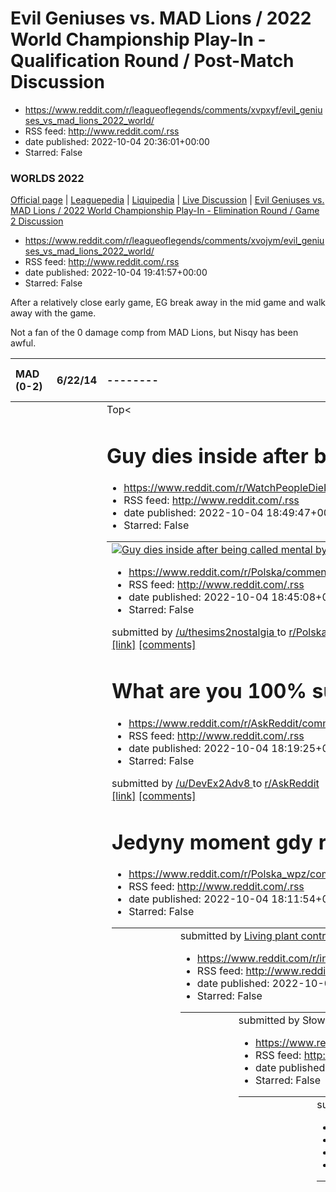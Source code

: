 # Evil Geniuses vs. MAD Lions / 2022 World Championship Play-In - Qualification Round / Post-Match Discussion
 - https://www.reddit.com/r/leagueoflegends/comments/xvpxyf/evil_geniuses_vs_mad_lions_2022_world/
 - RSS feed: http://www.reddit.com/.rss
 - date published: 2022-10-04 20:36:01+00:00
 - Starred: False

<!-- SC_OFF --><div class="md"><h3>WORLDS 2022</h3> <p><a href="https://watch.lolesports.com/">Official page</a> | <a href="https://lol.fandom.com/wiki/2021_Season_World_Championship/Main_Event">Leaguepedia</a> | <a href="https://liquipedia.net/leagueoflegends/World_Championship/2022">Liquipedia</a> | <a href="https://www.reddit.com/r/leagueoflegends/comments/xvkasd/2022_world_championship_playin_knockout_stage_day/">Live Discussion</a> | <a href="https://eventvods.com/featured/lol?utm_source=re

# Evil Geniuses vs. MAD Lions / 2022 World Championship Play-In - Elimination Round / Game 2 Discussion
 - https://www.reddit.com/r/leagueoflegends/comments/xvojym/evil_geniuses_vs_mad_lions_2022_world/
 - RSS feed: http://www.reddit.com/.rss
 - date published: 2022-10-04 19:41:57+00:00
 - Starred: False

<!-- SC_OFF --><div class="md"><p>After a relatively close early game, EG break away in the mid game and walk away with the game.</p> <p>Not a fan of the 0 damage comp from MAD Lions, but Nisqy has been awful.</p> <table><thead> <tr> <th align="left">MAD (0-2)</th> <th align="left">6/22/14</th> <th align="left">--------</th> <th align="left">22/6/60</th> <th align="left">⁠EG (2-0)</th> </tr> </thead><tbody> <tr> <td align="left">Armut (Ornn)</td> <td align="left">1/4/3</td> <td align="left">Top<

# Guy dies inside after being called mental by the hosts for explaining his views.
 - https://www.reddit.com/r/WatchPeopleDieInside/comments/xvn8c9/guy_dies_inside_after_being_called_mental_by_the/
 - RSS feed: http://www.reddit.com/.rss
 - date published: 2022-10-04 18:49:47+00:00
 - Starred: False

<table> <tr><td> <a href="https://www.reddit.com/r/WatchPeopleDieInside/comments/xvn8c9/guy_dies_inside_after_being_called_mental_by_the/"> <img alt="Guy dies inside after being called mental by the hosts for explaining his views." src="https://external-preview.redd.it/bzX5i7lqCYq9m57eKxLHYQPHP_3iLIEKmN-AM_gN3GY.png?width=640&amp;crop=smart&amp;auto=webp&amp;s=8add11b6087715e37d8370566296fe0922081a12" title="Guy dies inside after being called mental by the hosts for explaining his views." /> </a

# Brzydzę się dotykać surowego mięsa podczas przyrządzania obiadu, czy macie na to jakieś sposoby?
 - https://www.reddit.com/r/Polska/comments/xvn41h/brzydzę_się_dotykać_surowego_mięsa_podczas/
 - RSS feed: http://www.reddit.com/.rss
 - date published: 2022-10-04 18:45:08+00:00
 - Starred: False

&#32; submitted by &#32; <a href="https://www.reddit.com/user/thesims2nostalgia"> /u/thesims2nostalgia </a> &#32; to &#32; <a href="https://www.reddit.com/r/Polska/"> r/Polska </a> <br /> <span><a href="https://www.reddit.com/r/Polska/comments/xvn41h/brzydzę_się_dotykać_surowego_mięsa_podczas/">[link]</a></span> &#32; <span><a href="https://www.reddit.com/r/Polska/comments/xvn41h/brzydzę_się_dotykać_surowego_mięsa_podczas/">[comments]</a></span>

# What are you 100% sure of, but can’t prove?
 - https://www.reddit.com/r/AskReddit/comments/xvmgb1/what_are_you_100_sure_of_but_cant_prove/
 - RSS feed: http://www.reddit.com/.rss
 - date published: 2022-10-04 18:19:25+00:00
 - Starred: False

&#32; submitted by &#32; <a href="https://www.reddit.com/user/DevEx2Adv8"> /u/DevEx2Adv8 </a> &#32; to &#32; <a href="https://www.reddit.com/r/AskReddit/"> r/AskReddit </a> <br /> <span><a href="https://www.reddit.com/r/AskReddit/comments/xvmgb1/what_are_you_100_sure_of_but_cant_prove/">[link]</a></span> &#32; <span><a href="https://www.reddit.com/r/AskReddit/comments/xvmgb1/what_are_you_100_sure_of_but_cant_prove/">[comments]</a></span>

# Jedyny moment gdy r/Polska i r/Poland postanowili coś zrobić razem
 - https://www.reddit.com/r/Polska_wpz/comments/xvm9io/jedyny_moment_gdy_rpolska_i_rpoland_postanowili/
 - RSS feed: http://www.reddit.com/.rss
 - date published: 2022-10-04 18:11:54+00:00
 - Starred: False

<table> <tr><td> <a href="https://www.reddit.com/r/Polska_wpz/comments/xvm9io/jedyny_moment_gdy_rpolska_i_rpoland_postanowili/"> <img alt="Jedyny moment gdy r/Polska i r/Poland postanowili coś zrobić razem" src="https://preview.redd.it/2qtp4vmzxtr91.png?width=640&amp;crop=smart&amp;auto=webp&amp;s=b244561ea5028b720ebc25ee20a4c21f82d11f59" title="Jedyny moment gdy r/Polska i r/Poland postanowili coś zrobić razem" /> </a> </td><td> &#32; submitted by &#32; <a href="https://www.reddit.com/user/Yo_M

# Living plant controls a machete through an industrial robot arm
 - https://www.reddit.com/r/interestingasfuck/comments/xvm8i0/living_plant_controls_a_machete_through_an/
 - RSS feed: http://www.reddit.com/.rss
 - date published: 2022-10-04 18:10:49+00:00
 - Starred: False

<table> <tr><td> <a href="https://www.reddit.com/r/interestingasfuck/comments/xvm8i0/living_plant_controls_a_machete_through_an/"> <img alt="Living plant controls a machete through an industrial robot arm" src="https://external-preview.redd.it/xJms0WH44xwul9NyVBUSUUwo1F4kV3-F6cVKq41XoLs.png?width=640&amp;crop=smart&amp;auto=webp&amp;s=3db79048a18c1e54b7a0596453dc92a685a365c5" title="Living plant controls a machete through an industrial robot arm" /> </a> </td><td> &#32; submitted by &#32; <a hre

# Słoweński parlament zalegalizował małżeństwa i adopcję dzieci przez pary tej samej płci.
 - https://www.reddit.com/r/Polska/comments/xvl9zf/słoweński_parlament_zalegalizował_małżeństwa_i/
 - RSS feed: http://www.reddit.com/.rss
 - date published: 2022-10-04 17:33:29+00:00
 - Starred: False

<table> <tr><td> <a href="https://www.reddit.com/r/Polska/comments/xvl9zf/słoweński_parlament_zalegalizował_małżeństwa_i/"> <img alt="Słoweński parlament zalegalizował małżeństwa i adopcję dzieci przez pary tej samej płci." src="https://preview.redd.it/e0arxvl2rtr91.png?width=320&amp;crop=smart&amp;auto=webp&amp;s=59543d7493b7b7a2ccf323dd26b8314ef051fc19" title="Słoweński parlament zalegalizował małżeństwa i adopcję dzieci przez pary tej samej płci." /> </a> </td><td> &#32; submitted by &#32; <a

# Didn’t know you could destroy someone with a bot command
 - https://www.reddit.com/r/rareinsults/comments/xvl1od/didnt_know_you_could_destroy_someone_with_a_bot/
 - RSS feed: http://www.reddit.com/.rss
 - date published: 2022-10-04 17:24:39+00:00
 - Starred: False

<table> <tr><td> <a href="https://www.reddit.com/r/rareinsults/comments/xvl1od/didnt_know_you_could_destroy_someone_with_a_bot/"> <img alt="Didn’t know you could destroy someone with a bot command" src="https://preview.redd.it/8e7nudroptr91.jpg?width=640&amp;crop=smart&amp;auto=webp&amp;s=f49a60a35acb37542b9fc3b13f3444d1402c191b" title="Didn’t know you could destroy someone with a bot command" /> </a> </td><td> &#32; submitted by &#32; <a href="https://www.reddit.com/user/Nearby-Simple-7594"> /u

# Is this a fine picture for tinder? Or am I attention seeking a tad too much?
 - https://www.reddit.com/r/Tinder/comments/xvkb4c/is_this_a_fine_picture_for_tinder_or_am_i/
 - RSS feed: http://www.reddit.com/.rss
 - date published: 2022-10-04 16:56:27+00:00
 - Starred: False

<table> <tr><td> <a href="https://www.reddit.com/r/Tinder/comments/xvkb4c/is_this_a_fine_picture_for_tinder_or_am_i/"> <img alt="Is this a fine picture for tinder? Or am I attention seeking a tad too much?" src="https://preview.redd.it/1ihtuhonktr91.jpg?width=640&amp;crop=smart&amp;auto=webp&amp;s=cc13e9903732874dc5db0a0a0af25e2755b43bbc" title="Is this a fine picture for tinder? Or am I attention seeking a tad too much?" /> </a> </td><td> &#32; submitted by &#32; <a href="https://www.reddit.com

# Grzybobranie
 - https://www.reddit.com/r/Polska/comments/xvk14n/grzybobranie/
 - RSS feed: http://www.reddit.com/.rss
 - date published: 2022-10-04 16:45:39+00:00
 - Starred: False

<!-- SC_OFF --><div class="md"><p>Całe to grzybobranie to jest dla jakichś psycholi. </p> <p>Rośnie to w lesie przy samej ziemi, lisy na to szczają — i nie tylko lisy, i nie tylko szczają. </p> <p>Jagód z lasu pod żadnym pozorem nie jedz bez dokładnego umycia, bo lis obsra i bąblowica murowana, ale borowika to pod żadnym pozorem nie myj, bo smak wypłuczesz, tylko pędzelkiem omieć i możesz omnomnować na surowo. </p> <p>Widziałeś kiedyś dwa nagie ślimaki kopulujące na jagodzie? No raczej nie, bo s

# Massive ring fitting of a public proposal
 - https://www.reddit.com/r/Unexpected/comments/xvjpr0/massive_ring_fitting_of_a_public_proposal/
 - RSS feed: http://www.reddit.com/.rss
 - date published: 2022-10-04 16:33:34+00:00
 - Starred: False

<table> <tr><td> <a href="https://www.reddit.com/r/Unexpected/comments/xvjpr0/massive_ring_fitting_of_a_public_proposal/"> <img alt="Massive ring fitting of a public proposal" src="https://external-preview.redd.it/OxSMqwOlc167v92xJU-syc0C6Fgdklxqp4tM26TMUaM.png?width=640&amp;crop=smart&amp;auto=webp&amp;s=d23c5703d7901d8e35fe8b726b05f49169ba95ab" title="Massive ring fitting of a public proposal" /> </a> </td><td> &#32; submitted by &#32; <a href="https://www.reddit.com/user/gellybelli"> /u/gelly

# Thoughts on CDPR making a new Cyberpunk game?
 - https://www.reddit.com/r/gaming/comments/xvjg6w/thoughts_on_cdpr_making_a_new_cyberpunk_game/
 - RSS feed: http://www.reddit.com/.rss
 - date published: 2022-10-04 16:23:12+00:00
 - Starred: False

<table> <tr><td> <a href="https://www.reddit.com/r/gaming/comments/xvjg6w/thoughts_on_cdpr_making_a_new_cyberpunk_game/"> <img alt="Thoughts on CDPR making a new Cyberpunk game?" src="https://preview.redd.it/007g818qetr91.jpg?width=640&amp;crop=smart&amp;auto=webp&amp;s=13c3f2d8e7e6660319eb5fa6af3294b2652435eb" title="Thoughts on CDPR making a new Cyberpunk game?" /> </a> </td><td> &#32; submitted by &#32; <a href="https://www.reddit.com/user/ImAlwaysTrash"> /u/ImAlwaysTrash </a> &#32; to &#32; 

# What is a 10/10 game in your opinion?
 - https://www.reddit.com/r/AskReddit/comments/xvj0kz/what_is_a_1010_game_in_your_opinion/
 - RSS feed: http://www.reddit.com/.rss
 - date published: 2022-10-04 16:06:39+00:00
 - Starred: False

&#32; submitted by &#32; <a href="https://www.reddit.com/user/Asking_questions9"> /u/Asking_questions9 </a> &#32; to &#32; <a href="https://www.reddit.com/r/AskReddit/"> r/AskReddit </a> <br /> <span><a href="https://www.reddit.com/r/AskReddit/comments/xvj0kz/what_is_a_1010_game_in_your_opinion/">[link]</a></span> &#32; <span><a href="https://www.reddit.com/r/AskReddit/comments/xvj0kz/what_is_a_1010_game_in_your_opinion/">[comments]</a></span>

# Don't forget, Chooms
 - https://www.reddit.com/r/gaming/comments/xviq7x/dont_forget_chooms/
 - RSS feed: http://www.reddit.com/.rss
 - date published: 2022-10-04 15:55:32+00:00
 - Starred: False

<table> <tr><td> <a href="https://www.reddit.com/r/gaming/comments/xviq7x/dont_forget_chooms/"> <img alt="Don't forget, Chooms" src="https://preview.redd.it/9khgjvzp9tr91.png?width=320&amp;crop=smart&amp;auto=webp&amp;s=d408e50cc817841d2a0df2d1c3231cf9e5e6c89f" title="Don't forget, Chooms" /> </a> </td><td> &#32; submitted by &#32; <a href="https://www.reddit.com/user/IsNotPolitburo"> /u/IsNotPolitburo </a> &#32; to &#32; <a href="https://www.reddit.com/r/gaming/"> r/gaming </a> <br /> <span><a 

# I Built the Entire Universe in Minecraft! ✨
 - https://www.reddit.com/r/Minecraft/comments/xvial7/i_built_the_entire_universe_in_minecraft/
 - RSS feed: http://www.reddit.com/.rss
 - date published: 2022-10-04 15:37:55+00:00
 - Starred: False

<table> <tr><td> <a href="https://www.reddit.com/r/Minecraft/comments/xvial7/i_built_the_entire_universe_in_minecraft/"> <img alt="I Built the Entire Universe in Minecraft! ✨" src="https://external-preview.redd.it/u4QsBKSV05NiYtevs7IZMz3mnAeCY_mkDrFpnIfzA4Y.png?width=640&amp;crop=smart&amp;auto=webp&amp;s=247b57b6fea730878b170dbb707591dcc0d359d2" title="I Built the Entire Universe in Minecraft! ✨" /> </a> </td><td> &#32; submitted by &#32; <a href="https://www.reddit.com/user/ChrisDaCow"> /u/Chr

# Mniej chętnych na mieszkania. Ogromny spadek zainteresowania kredytami
 - https://www.reddit.com/r/Polska/comments/xviahs/mniej_chętnych_na_mieszkania_ogromny_spadek/
 - RSS feed: http://www.reddit.com/.rss
 - date published: 2022-10-04 15:37:48+00:00
 - Starred: False

<table> <tr><td> <a href="https://www.reddit.com/r/Polska/comments/xviahs/mniej_chętnych_na_mieszkania_ogromny_spadek/"> <img alt="Mniej chętnych na mieszkania. Ogromny spadek zainteresowania kredytami" src="https://external-preview.redd.it/RmGNdXjs0AqTEQSlpbymStL8GDkfIgx_Bmnf1tD-dz4.jpg?width=640&amp;crop=smart&amp;auto=webp&amp;s=37957b722bddf68118fd6501a9320e619e54d374" title="Mniej chętnych na mieszkania. Ogromny spadek zainteresowania kredytami" /> </a> </td><td> &#32; submitted by &#32; <a

# Putin's mobilization backfires as 370,000 flee Russia in two weeks
 - https://www.reddit.com/r/worldnews/comments/xvi41k/putins_mobilization_backfires_as_370000_flee/
 - RSS feed: http://www.reddit.com/.rss
 - date published: 2022-10-04 15:30:30+00:00
 - Starred: False

&#32; submitted by &#32; <a href="https://www.reddit.com/user/ExactlySorta"> /u/ExactlySorta </a> &#32; to &#32; <a href="https://www.reddit.com/r/worldnews/"> r/worldnews </a> <br /> <span><a href="https://www.newsweek.com/putin-mobilization-backfires-russians-flee-kazakhstan-georgia-eu-1748771">[link]</a></span> &#32; <span><a href="https://www.reddit.com/r/worldnews/comments/xvi41k/putins_mobilization_backfires_as_370000_flee/">[comments]</a></span>

# Proszę powiedzcie mi że to się dzieje naprawdę.
 - https://www.reddit.com/r/Polska/comments/xvhvu3/proszę_powiedzcie_mi_że_to_się_dzieje_naprawdę/
 - RSS feed: http://www.reddit.com/.rss
 - date published: 2022-10-04 15:21:30+00:00
 - Starred: False

<!-- SC_OFF --><div class="md"><p>Powiedzcie mi, Erpolacy, czy na serio Czesi zaanektowali Obwód kaliningradzki? Czy to tylko mem?</p> </div><!-- SC_ON --> &#32; submitted by &#32; <a href="https://www.reddit.com/user/YesItsmePhillip"> /u/YesItsmePhillip </a> &#32; to &#32; <a href="https://www.reddit.com/r/Polska/"> r/Polska </a> <br /> <span><a href="https://www.reddit.com/r/Polska/comments/xvhvu3/proszę_powiedzcie_mi_że_to_się_dzieje_naprawdę/">[link]</a></span> &#32; <span><a href="https://w

# CDPR has confirmed Three Witcher games are in production at their financial calls ( Project Polaris, Sirius and Majoris)
 - https://www.reddit.com/r/witcher/comments/xvhvcg/cdpr_has_confirmed_three_witcher_games_are_in/
 - RSS feed: http://www.reddit.com/.rss
 - date published: 2022-10-04 15:20:59+00:00
 - Starred: False

<table> <tr><td> <a href="https://www.reddit.com/r/witcher/comments/xvhvcg/cdpr_has_confirmed_three_witcher_games_are_in/"> <img alt="CDPR has confirmed Three Witcher games are in production at their financial calls ( Project Polaris, Sirius and Majoris)" src="https://b.thumbs.redditmedia.com/bFZQbI53SZnlfF9z-T0XwE6NM2w2sbApehHl0CKUdeY.jpg" title="CDPR has confirmed Three Witcher games are in production at their financial calls ( Project Polaris, Sirius and Majoris)" /> </a> </td><td> &#32; subm

# meirl
 - https://www.reddit.com/r/meirl/comments/xvhoyb/meirl/
 - RSS feed: http://www.reddit.com/.rss
 - date published: 2022-10-04 15:13:48+00:00
 - Starred: False

<table> <tr><td> <a href="https://www.reddit.com/r/meirl/comments/xvhoyb/meirl/"> <img alt="meirl" src="https://preview.redd.it/zs6fuiec2tr91.jpg?width=640&amp;crop=smart&amp;auto=webp&amp;s=f2667464d687cae2fd34a329d6cb391a52a35819" title="meirl" /> </a> </td><td> &#32; submitted by &#32; <a href="https://www.reddit.com/user/SushiRebirth"> /u/SushiRebirth </a> &#32; to &#32; <a href="https://www.reddit.com/r/meirl/"> r/meirl </a> <br /> <span><a href="https://i.redd.it/zs6fuiec2tr91.jpg">[link]<

# Řřř
 - https://www.reddit.com/r/2visegrad4you/comments/xvher6/řřř/
 - RSS feed: http://www.reddit.com/.rss
 - date published: 2022-10-04 15:02:28+00:00
 - Starred: False

<table> <tr><td> <a href="https://www.reddit.com/r/2visegrad4you/comments/xvher6/řřř/"> <img alt="Řřř" src="https://external-preview.redd.it/CbG8x5faum7UvAw_XOqGddgdXPBwkpRQBCvaK7_NExg.jpg?width=640&amp;crop=smart&amp;auto=webp&amp;s=e12b651fb47f1b15d4179d09bc86a6e66a2a7e9e" title="Řřř" /> </a> </td><td> &#32; submitted by &#32; <a href="https://www.reddit.com/user/xeroxcz"> /u/xeroxcz </a> &#32; to &#32; <a href="https://www.reddit.com/r/2visegrad4you/"> r/2visegrad4you </a> <br /> <span><a hre

# Mam mailowe wezwanie prosto od komendanta głównego Policji, a wy co dzisiaj osiągnęliście?
 - https://www.reddit.com/r/Polska/comments/xvgoy0/mam_mailowe_wezwanie_prosto_od_komendanta/
 - RSS feed: http://www.reddit.com/.rss
 - date published: 2022-10-04 14:33:25+00:00
 - Starred: False

<table> <tr><td> <a href="https://www.reddit.com/r/Polska/comments/xvgoy0/mam_mailowe_wezwanie_prosto_od_komendanta/"> <img alt="Mam mailowe wezwanie prosto od komendanta głównego Policji, a wy co dzisiaj osiągnęliście?" src="https://preview.redd.it/0at8a4npusr91.png?width=640&amp;crop=smart&amp;auto=webp&amp;s=f4e00aaa35e38b8f2a6d2103c2b9269770491d97" title="Mam mailowe wezwanie prosto od komendanta głównego Policji, a wy co dzisiaj osiągnęliście?" /> </a> </td><td> &#32; submitted by &#32; <a 

# TIFU by going to a supermarket chain and admitting I shoplifted for ~2years
 - https://www.reddit.com/r/tifu/comments/xvgc5v/tifu_by_going_to_a_supermarket_chain_and/
 - RSS feed: http://www.reddit.com/.rss
 - date published: 2022-10-04 14:19:01+00:00
 - Starred: False

<!-- SC_OFF --><div class="md"><p>For my last 4semesters of uni i was shoplifting at a supermarket chain here in germany. I felt bad for doing so, thats why i always wrote up what i stole in my google keep app. last sunday i spent the whole day putting it all together in a huge excel file and thought to myself that, now that i have a good paying job (since august) - i can pay it back! i even stayed at the little apartment im in so i can put the money aside faster than if i had moved. so today i 

# Oskar Potocki here, formal apology! Please read the comments before downvoting.
 - https://www.reddit.com/r/RimWorld/comments/xvg5cw/oskar_potocki_here_formal_apology_please_read_the/
 - RSS feed: http://www.reddit.com/.rss
 - date published: 2022-10-04 14:11:31+00:00
 - Starred: False

&#32; submitted by &#32; <a href="https://www.reddit.com/user/Oskar_Potocki"> /u/Oskar_Potocki </a> &#32; to &#32; <a href="https://www.reddit.com/r/RimWorld/"> r/RimWorld </a> <br /> <span><a href="https://i.redd.it/23fqeri3rsr91.png">[link]</a></span> &#32; <span><a href="https://www.reddit.com/r/RimWorld/comments/xvg5cw/oskar_potocki_here_formal_apology_please_read_the/">[comments]</a></span>

# The "Guy From a Language Book" Starter Pack
 - https://www.reddit.com/r/starterpacks/comments/xvg07t/the_guy_from_a_language_book_starter_pack/
 - RSS feed: http://www.reddit.com/.rss
 - date published: 2022-10-04 14:05:29+00:00
 - Starred: False

<table> <tr><td> <a href="https://www.reddit.com/r/starterpacks/comments/xvg07t/the_guy_from_a_language_book_starter_pack/"> <img alt="The &quot;Guy From a Language Book&quot; Starter Pack" src="https://preview.redd.it/5om63qlopsr91.png?width=640&amp;crop=smart&amp;auto=webp&amp;s=3a79c9132bfab9b431af1d107f865a67fc6183f1" title="The &quot;Guy From a Language Book&quot; Starter Pack" /> </a> </td><td> &#32; submitted by &#32; <a href="https://www.reddit.com/user/SlyFox227"> /u/SlyFox227 </a> &#32

# Wait really?
 - https://www.reddit.com/r/shitposting/comments/xvfumt/wait_really/
 - RSS feed: http://www.reddit.com/.rss
 - date published: 2022-10-04 13:59:14+00:00
 - Starred: False

<table> <tr><td> <a href="https://www.reddit.com/r/shitposting/comments/xvfumt/wait_really/"> <img alt="Wait really?" src="https://preview.redd.it/23o5vae1psr91.jpg?width=640&amp;crop=smart&amp;auto=webp&amp;s=8ef207b625795f581e099d7e2dd23d66a8c35882" title="Wait really?" /> </a> </td><td> &#32; submitted by &#32; <a href="https://www.reddit.com/user/theraincoat200"> /u/theraincoat200 </a> &#32; to &#32; <a href="https://www.reddit.com/r/shitposting/"> r/shitposting </a> <br /> <span><a href="ht

# Americans of Reddit, what is something the rest of the world needs to hear?
 - https://www.reddit.com/r/AskReddit/comments/xvfo8q/americans_of_reddit_what_is_something_the_rest_of/
 - RSS feed: http://www.reddit.com/.rss
 - date published: 2022-10-04 13:51:36+00:00
 - Starred: False

&#32; submitted by &#32; <a href="https://www.reddit.com/user/CheckPlease54"> /u/CheckPlease54 </a> &#32; to &#32; <a href="https://www.reddit.com/r/AskReddit/"> r/AskReddit </a> <br /> <span><a href="https://www.reddit.com/r/AskReddit/comments/xvfo8q/americans_of_reddit_what_is_something_the_rest_of/">[link]</a></span> &#32; <span><a href="https://www.reddit.com/r/AskReddit/comments/xvfo8q/americans_of_reddit_what_is_something_the_rest_of/">[comments]</a></span>

# What’s the biggest mistake you’ve watched someone make in their personal life?
 - https://www.reddit.com/r/AskReddit/comments/xvfk1p/whats_the_biggest_mistake_youve_watched_someone/
 - RSS feed: http://www.reddit.com/.rss
 - date published: 2022-10-04 13:46:39+00:00
 - Starred: False

&#32; submitted by &#32; <a href="https://www.reddit.com/user/Ordinary-Ad5763"> /u/Ordinary-Ad5763 </a> &#32; to &#32; <a href="https://www.reddit.com/r/AskReddit/"> r/AskReddit </a> <br /> <span><a href="https://www.reddit.com/r/AskReddit/comments/xvfk1p/whats_the_biggest_mistake_youve_watched_someone/">[link]</a></span> &#32; <span><a href="https://www.reddit.com/r/AskReddit/comments/xvfk1p/whats_the_biggest_mistake_youve_watched_someone/">[comments]</a></span>

# 🇨🇿🇨🇿💪💪💪>>>>>🤢🤢🇷🇺
 - https://www.reddit.com/r/2visegrad4you/comments/xvf92r/_/
 - RSS feed: http://www.reddit.com/.rss
 - date published: 2022-10-04 13:33:22+00:00
 - Starred: False

<table> <tr><td> <a href="https://www.reddit.com/r/2visegrad4you/comments/xvf92r/_/"> <img alt="🇨🇿🇨🇿💪💪💪&gt;&gt;&gt;&gt;&gt;🤢🤢🇷🇺" src="https://preview.redd.it/kszk647fksr91.png?width=320&amp;crop=smart&amp;auto=webp&amp;s=2cfc9ac5997a6aa579f35a01095d06c0c9aa7d4f" title="🇨🇿🇨🇿💪💪💪&gt;&gt;&gt;&gt;&gt;🤢🤢🇷🇺" /> </a> </td><td> &#32; submitted by &#32; <a href="https://www.reddit.com/user/Krakonos1236"> /u/Krakonos1236 </a> &#32; to &#32; <a href="https://www.reddit.com/r/2visegrad4you/"> r/2visegrad4you

# Crindzs westoids vs Chad visegráders
 - https://www.reddit.com/r/2visegrad4you/comments/xvey8i/crindzs_westoids_vs_chad_visegráders/
 - RSS feed: http://www.reddit.com/.rss
 - date published: 2022-10-04 13:20:18+00:00
 - Starred: False

<table> <tr><td> <a href="https://www.reddit.com/r/2visegrad4you/comments/xvey8i/crindzs_westoids_vs_chad_visegráders/"> <img alt="Crindzs westoids vs Chad visegráders" src="https://preview.redd.it/imkp61g3isr91.jpg?width=320&amp;crop=smart&amp;auto=webp&amp;s=9b5ebcc8171dfd8a6fe012ca237f62648aea542f" title="Crindzs westoids vs Chad visegráders" /> </a> </td><td> &#32; submitted by &#32; <a href="https://www.reddit.com/user/Josmoeee"> /u/Josmoeee </a> &#32; to &#32; <a href="https://www.reddit.c

# aDVeNTuRe
 - https://www.reddit.com/r/WatchPeopleDieInside/comments/xvetr0/adventure/
 - RSS feed: http://www.reddit.com/.rss
 - date published: 2022-10-04 13:14:45+00:00
 - Starred: False

<table> <tr><td> <a href="https://www.reddit.com/r/WatchPeopleDieInside/comments/xvetr0/adventure/"> <img alt="aDVeNTuRe" src="https://external-preview.redd.it/b8mN8TN9wWHmGkcs8eQE94tlQFZm695nFLskW7PIcIo.png?width=640&amp;crop=smart&amp;auto=webp&amp;s=79e60e3961bb812faf8fd730a2d434cd6d2d500d" title="aDVeNTuRe" /> </a> </td><td> &#32; submitted by &#32; <a href="https://www.reddit.com/user/873589"> /u/873589 </a> &#32; to &#32; <a href="https://www.reddit.com/r/WatchPeopleDieInside/"> r/WatchPeo

# Oh god please no
 - https://www.reddit.com/r/memes/comments/xvdncv/oh_god_please_no/
 - RSS feed: http://www.reddit.com/.rss
 - date published: 2022-10-04 12:19:45+00:00
 - Starred: False

<table> <tr><td> <a href="https://www.reddit.com/r/memes/comments/xvdncv/oh_god_please_no/"> <img alt="Oh god please no" src="https://preview.redd.it/64i6o0177sr91.jpg?width=640&amp;crop=smart&amp;auto=webp&amp;s=666ace6392fedf2922ece91f2d04a7c499302c20" title="Oh god please no" /> </a> </td><td> &#32; submitted by &#32; <a href="https://www.reddit.com/user/ToraThePillowCuddler"> /u/ToraThePillowCuddler </a> &#32; to &#32; <a href="https://www.reddit.com/r/memes/"> r/memes </a> <br /> <span><a h

# Screw all of you! I pronounce them man and wife.
 - https://www.reddit.com/r/tf2/comments/xvd8nh/screw_all_of_you_i_pronounce_them_man_and_wife/
 - RSS feed: http://www.reddit.com/.rss
 - date published: 2022-10-04 12:00:20+00:00
 - Starred: False

<table> <tr><td> <a href="https://www.reddit.com/r/tf2/comments/xvd8nh/screw_all_of_you_i_pronounce_them_man_and_wife/"> <img alt="Screw all of you! I pronounce them man and wife." src="https://b.thumbs.redditmedia.com/cDC4jrym6_ZWpX0MnFmcZY0v5Ta-6U3wOBpL-l-c3dk.jpg" title="Screw all of you! I pronounce them man and wife." /> </a> </td><td> <!-- SC_OFF --><div class="md"><p>Made by omardogan1976</p> </div><!-- SC_ON --> &#32; submitted by &#32; <a href="https://www.reddit.com/user/Angelo2413"> /

# Upcoming PS5 games
 - https://www.reddit.com/r/gaming/comments/xvczr8/upcoming_ps5_games/
 - RSS feed: http://www.reddit.com/.rss
 - date published: 2022-10-04 11:48:14+00:00
 - Starred: False

<table> <tr><td> <a href="https://www.reddit.com/r/gaming/comments/xvczr8/upcoming_ps5_games/"> <img alt="Upcoming PS5 games" src="https://preview.redd.it/ropxcz4n1sr91.jpg?width=640&amp;crop=smart&amp;auto=webp&amp;s=344cae57e5edfbee0f0eb1ddcced8c4bdcfd865a" title="Upcoming PS5 games" /> </a> </td><td> &#32; submitted by &#32; <a href="https://www.reddit.com/user/solly195"> /u/solly195 </a> &#32; to &#32; <a href="https://www.reddit.com/r/gaming/"> r/gaming </a> <br /> <span><a href="https://i.

# spooky 🤓
 - https://www.reddit.com/r/shitposting/comments/xvcyy7/spooky/
 - RSS feed: http://www.reddit.com/.rss
 - date published: 2022-10-04 11:47:01+00:00
 - Starred: False

<table> <tr><td> <a href="https://www.reddit.com/r/shitposting/comments/xvcyy7/spooky/"> <img alt="spooky 🤓" src="https://preview.redd.it/mfpkmw8g1sr91.jpg?width=640&amp;crop=smart&amp;auto=webp&amp;s=d7f17bcf531310e4a2801eea341372cb55ca05b4" title="spooky 🤓" /> </a> </td><td> &#32; submitted by &#32; <a href="https://www.reddit.com/user/Admirable_Ad_7332"> /u/Admirable_Ad_7332 </a> &#32; to &#32; <a href="https://www.reddit.com/r/shitposting/"> r/shitposting </a> <br /> <span><a href="https://i

# YouTubers whenever someone at CDPR sneezes
 - https://www.reddit.com/r/cyberpunkgame/comments/xvcy6i/youtubers_whenever_someone_at_cdpr_sneezes/
 - RSS feed: http://www.reddit.com/.rss
 - date published: 2022-10-04 11:45:55+00:00
 - Starred: False

<table> <tr><td> <a href="https://www.reddit.com/r/cyberpunkgame/comments/xvcy6i/youtubers_whenever_someone_at_cdpr_sneezes/"> <img alt="YouTubers whenever someone at CDPR sneezes" src="https://b.thumbs.redditmedia.com/_RfRvqTwfb7zbZP7GA9vWVV7N9GaiBEz1lUt0MFyego.jpg" title="YouTubers whenever someone at CDPR sneezes" /> </a> </td><td> &#32; submitted by &#32; <a href="https://www.reddit.com/user/EshayAdlay420"> /u/EshayAdlay420 </a> &#32; to &#32; <a href="https://www.reddit.com/r/cyberpunkgame/

# Baizu + Qiaoying village + Fontaine crumbs
 - https://www.reddit.com/r/Genshin_Impact_Leaks/comments/xvcqb0/baizu_qiaoying_village_fontaine_crumbs/
 - RSS feed: http://www.reddit.com/.rss
 - date published: 2022-10-04 11:35:01+00:00
 - Starred: False

<table> <tr><td> <a href="https://www.reddit.com/r/Genshin_Impact_Leaks/comments/xvcqb0/baizu_qiaoying_village_fontaine_crumbs/"> <img alt="Baizu + Qiaoying village + Fontaine crumbs" src="https://preview.redd.it/zfd34x0bzrr91.jpg?width=640&amp;crop=smart&amp;auto=webp&amp;s=0cd5f728b0fc91bdb42e996cc6f4a53809470b38" title="Baizu + Qiaoying village + Fontaine crumbs" /> </a> </td><td> &#32; submitted by &#32; <a href="https://www.reddit.com/user/Dottore_When"> /u/Dottore_When </a> &#32; to &#32; 

# Russian soldiers are surrendering en masse
 - https://www.reddit.com/r/worldnews/comments/xvcn4s/russian_soldiers_are_surrendering_en_masse/
 - RSS feed: http://www.reddit.com/.rss
 - date published: 2022-10-04 11:30:40+00:00
 - Starred: False

&#32; submitted by &#32; <a href="https://www.reddit.com/user/Espressodimare"> /u/Espressodimare </a> &#32; to &#32; <a href="https://www.reddit.com/r/worldnews/"> r/worldnews </a> <br /> <span><a href="https://www.pravda.com.ua/eng/news/2022/10/4/7370292/">[link]</a></span> &#32; <span><a href="https://www.reddit.com/r/worldnews/comments/xvcn4s/russian_soldiers_are_surrendering_en_masse/">[comments]</a></span>

# This is your chance to be redeemed.
 - https://www.reddit.com/r/tf2/comments/xvcn2y/this_is_your_chance_to_be_redeemed/
 - RSS feed: http://www.reddit.com/.rss
 - date published: 2022-10-04 11:30:37+00:00
 - Starred: False

<table> <tr><td> <a href="https://www.reddit.com/r/tf2/comments/xvcn2y/this_is_your_chance_to_be_redeemed/"> <img alt="This is your chance to be redeemed." src="https://preview.redd.it/ryaqz54gyrr91.png?width=640&amp;crop=smart&amp;auto=webp&amp;s=10515e94babc4f2c6a9ef0199c0ea13a96234ee5" title="This is your chance to be redeemed." /> </a> </td><td> &#32; submitted by &#32; <a href="https://www.reddit.com/user/ZZTMF"> /u/ZZTMF </a> &#32; to &#32; <a href="https://www.reddit.com/r/tf2/"> r/tf2 </

# What happens if I cannot pay for the drunk tank and I do not stay in Poland?
 - https://www.reddit.com/r/poland/comments/xvclu7/what_happens_if_i_cannot_pay_for_the_drunk_tank/
 - RSS feed: http://www.reddit.com/.rss
 - date published: 2022-10-04 11:28:52+00:00
 - Starred: False

<!-- SC_OFF --><div class="md"><p>I was visiting Warsaw a few days back and unfortunately was put into the drunk tank ( Stołeczny Ośrodek dla Osób Nietrzeźwych Izba Wytrzeźwień) for a night. While leaving they handed me a paper in Polish which I obviously did not understand. I had my flight out to my home country the same night and now when I used Google Translate on it apparently it says that I have to pay them around 360 Zloty by bank transfer within 14 days. My bank does not allow me to trans

# The sheer amount of anticipation and hype for the upcoming BO5 tonight is strong indication of how starved LoL esports fans are of international competition. 10 BO5s a year is not even close to enough.
 - https://www.reddit.com/r/leagueoflegends/comments/xvcjcn/the_sheer_amount_of_anticipation_and_hype_for_the/
 - RSS feed: http://www.reddit.com/.rss
 - date published: 2022-10-04 11:25:30+00:00
 - Starred: False

<!-- SC_OFF --><div class="md"><p>Beating a dead horse here, I know, but it just has to be said.</p> <p>NA vs EU is one of the most famous rivalries in League esports and we barely get to see it. One BO5 in almost 4 years is just not enough.</p> <p>Random BO1s between NA and EU are also fun but they feel a bit fake. So much random shit can happen in a BO1, but in a BO5 the better team will always win out in almost every situation.</p> <p>The obvious move imo is to:</p> <ul> <li><p>Add another ma

# i'm waiting for you guys... give me names
 - https://www.reddit.com/r/teenagers/comments/xvcj73/im_waiting_for_you_guys_give_me_names/
 - RSS feed: http://www.reddit.com/.rss
 - date published: 2022-10-04 11:25:17+00:00
 - Starred: False

<table> <tr><td> <a href="https://www.reddit.com/r/teenagers/comments/xvcj73/im_waiting_for_you_guys_give_me_names/"> <img alt="i'm waiting for you guys... give me names" src="https://preview.redd.it/yznmkipkxrr91.jpg?width=640&amp;crop=smart&amp;auto=webp&amp;s=ed19443b025bda5e42b85e30802357d2a2fa718e" title="i'm waiting for you guys... give me names" /> </a> </td><td> &#32; submitted by &#32; <a href="https://www.reddit.com/user/drugqueen710"> /u/drugqueen710 </a> &#32; to &#32; <a href="https

# chad
 - https://www.reddit.com/r/shitposting/comments/xvcit7/chad/
 - RSS feed: http://www.reddit.com/.rss
 - date published: 2022-10-04 11:24:45+00:00
 - Starred: False

&#32; submitted by &#32; <a href="https://www.reddit.com/user/comrade_fluffy"> /u/comrade_fluffy </a> &#32; to &#32; <a href="https://www.reddit.com/r/shitposting/"> r/shitposting </a> <br /> <span><a href="https://v.redd.it/unfb7exfxrr91">[link]</a></span> &#32; <span><a href="https://www.reddit.com/r/shitposting/comments/xvcit7/chad/">[comments]</a></span>

# Żarty są śmieszne tylko wtedy gdy to my się śmiejemy z innych. (Na podstawie komów pod jakimś shortem na yt)
 - https://www.reddit.com/r/Polska_wpz/comments/xvcdv5/żarty_są_śmieszne_tylko_wtedy_gdy_to_my_się/
 - RSS feed: http://www.reddit.com/.rss
 - date published: 2022-10-04 11:18:07+00:00
 - Starred: False

<table> <tr><td> <a href="https://www.reddit.com/r/Polska_wpz/comments/xvcdv5/żarty_są_śmieszne_tylko_wtedy_gdy_to_my_się/"> <img alt="Żarty są śmieszne tylko wtedy gdy to my się śmiejemy z innych. (Na podstawie komów pod jakimś shortem na yt)" src="https://preview.redd.it/0wxrnheawrr91.jpg?width=640&amp;crop=smart&amp;auto=webp&amp;s=f69ca11dbb7ee6713b7942ecb9cf5a4a72498e59" title="Żarty są śmieszne tylko wtedy gdy to my się śmiejemy z innych. (Na podstawie komów pod jakimś shortem na yt)" /> <

# mazepin lost a wdc bcs his tires exploded in the spaceship gp
 - https://www.reddit.com/r/formuladank/comments/xvcb5g/mazepin_lost_a_wdc_bcs_his_tires_exploded_in_the/
 - RSS feed: http://www.reddit.com/.rss
 - date published: 2022-10-04 11:14:13+00:00
 - Starred: False

<table> <tr><td> <a href="https://www.reddit.com/r/formuladank/comments/xvcb5g/mazepin_lost_a_wdc_bcs_his_tires_exploded_in_the/"> <img alt="mazepin lost a wdc bcs his tires exploded in the spaceship gp" src="https://preview.redd.it/htsdbkojvrr91.png?width=320&amp;crop=smart&amp;auto=webp&amp;s=2f425feb7e301f383069a1de80ba190615cb10d4" title="mazepin lost a wdc bcs his tires exploded in the spaceship gp" /> </a> </td><td> &#32; submitted by &#32; <a href="https://www.reddit.com/user/pot43"> /u/p

# Would anybody else like being able to casually play MORE than 15 minutes most days?
 - https://www.reddit.com/r/Genshin_Impact/comments/xvcaxm/would_anybody_else_like_being_able_to_casually/
 - RSS feed: http://www.reddit.com/.rss
 - date published: 2022-10-04 11:13:56+00:00
 - Starred: False

<!-- SC_OFF --><div class="md"><p>Sorry (not) for breaking the &quot;Who's the most casual&quot; circlejerk on this subreddit.</p> <p>I am an active player, &quot;end-game&quot; player, who 36*s abyss every two weeks and 100% content yada yada.</p> <p>On most weekdays I have 1-2 hours after work to dedicate to gaming at most, far less than many others on this subreddit, yet I do not believe in limiting the available content for those willing to do it. How can you call yourself &quot;I am a respo

# Ahoj z Kalinigradicku
 - https://www.reddit.com/r/2visegrad4you/comments/xvca94/ahoj_z_kalinigradicku/
 - RSS feed: http://www.reddit.com/.rss
 - date published: 2022-10-04 11:12:57+00:00
 - Starred: False

<table> <tr><td> <a href="https://www.reddit.com/r/2visegrad4you/comments/xvca94/ahoj_z_kalinigradicku/"> <img alt="Ahoj z Kalinigradicku" src="https://preview.redd.it/iluxb8wcvrr91.jpg?width=640&amp;crop=smart&amp;auto=webp&amp;s=c3b777ddd8857427e6d386d9f9a6e249c8b2c6bf" title="Ahoj z Kalinigradicku" /> </a> </td><td> &#32; submitted by &#32; <a href="https://www.reddit.com/user/Kayroll_95"> /u/Kayroll_95 </a> &#32; to &#32; <a href="https://www.reddit.com/r/2visegrad4you/"> r/2visegrad4you </a

# G2 Esports vs ECSTATIC / IEM Road to Rio 2022: European RMR A - Round 1 / Post-Match Discussion
 - https://www.reddit.com/r/GlobalOffensive/comments/xvc9ve/g2_esports_vs_ecstatic_iem_road_to_rio_2022/
 - RSS feed: http://www.reddit.com/.rss
 - date published: 2022-10-04 11:12:23+00:00
 - Starred: False

<!-- SC_OFF --><div class="md"><h1>G2 Esports <a href="https://www.reddit.com/.rss#g2-logo">🇪🇺</a> 1-0 <a href="https://www.reddit.com/.rss#lang-dk">🇩🇰</a> ECSTATIC</h1> <p><strong>Ancient:</strong> 16-0<br /> &nbsp;</p> <p><strong><a href="https://www.reddit.com/.rss#g2-logo">🇪🇺</a> G2 Esports are 1-0 in the Swiss Stage</strong> </p> <p><strong><a href="https://www.reddit.com/.rss#lang-dk">🇩🇰</a> ECSTATIC are 0-1 in the Swiss Stage</strong> </p> <p>&nbsp;</p> <hr /> <p><a href="https://www.redd

# chlopaki jak sie liczy styczna do wykresu w ktorym jest do 3 potegi no ja kurwie nie zdam matury
 - https://www.reddit.com/r/okkolegauposledzony/comments/xvbyeg/chlopaki_jak_sie_liczy_styczna_do_wykresu_w/
 - RSS feed: http://www.reddit.com/.rss
 - date published: 2022-10-04 10:56:13+00:00
 - Starred: False

&#32; submitted by &#32; <a href="https://www.reddit.com/user/patkae"> /u/patkae </a> &#32; to &#32; <a href="https://www.reddit.com/r/okkolegauposledzony/"> r/okkolegauposledzony </a> <br /> <span><a href="https://www.reddit.com/r/okkolegauposledzony/comments/xvbyeg/chlopaki_jak_sie_liczy_styczna_do_wykresu_w/">[link]</a></span> &#32; <span><a href="https://www.reddit.com/r/okkolegauposledzony/comments/xvbyeg/chlopaki_jak_sie_liczy_styczna_do_wykresu_w/">[comments]</a></span>

# So no one's gonna talk about that Johny Sins of programming
 - https://www.reddit.com/r/ProgrammerHumor/comments/xvbb8z/so_no_ones_gonna_talk_about_that_johny_sins_of/
 - RSS feed: http://www.reddit.com/.rss
 - date published: 2022-10-04 10:19:29+00:00
 - Starred: False

<table> <tr><td> <a href="https://www.reddit.com/r/ProgrammerHumor/comments/xvbb8z/so_no_ones_gonna_talk_about_that_johny_sins_of/"> <img alt="So no one's gonna talk about that Johny Sins of programming" src="https://preview.redd.it/bw1h5rmklrr91.jpg?width=640&amp;crop=smart&amp;auto=webp&amp;s=ffe6b9dc87c6c460b5220f30d7e5b0994394fabb" title="So no one's gonna talk about that Johny Sins of programming" /> </a> </td><td> &#32; submitted by &#32; <a href="https://www.reddit.com/user/nightxowl69"> 

# App: Please peel a Bannana
 - https://www.reddit.com/r/ProgrammerHumor/comments/xvb444/app_please_peel_a_bannana/
 - RSS feed: http://www.reddit.com/.rss
 - date published: 2022-10-04 10:08:04+00:00
 - Starred: False

<table> <tr><td> <a href="https://www.reddit.com/r/ProgrammerHumor/comments/xvb444/app_please_peel_a_bannana/"> <img alt="App: Please peel a Bannana" src="https://preview.redd.it/12vzen8m4r891.gif?width=320&amp;crop=smart&amp;s=df73dda334b772e2cdc144377afc8efccdd9afdc" title="App: Please peel a Bannana" /> </a> </td><td> &#32; submitted by &#32; <a href="https://www.reddit.com/user/besekeloyu"> /u/besekeloyu </a> &#32; to &#32; <a href="https://www.reddit.com/r/ProgrammerHumor/"> r/ProgrammerHum

# malpractice_irl
 - https://www.reddit.com/r/furry_irl/comments/xvb1i3/malpractice_irl/
 - RSS feed: http://www.reddit.com/.rss
 - date published: 2022-10-04 10:03:53+00:00
 - Starred: False

<table> <tr><td> <a href="https://www.reddit.com/r/furry_irl/comments/xvb1i3/malpractice_irl/"> <img alt="malpractice_irl" src="https://preview.redd.it/8pgyluuyirr91.png?width=640&amp;crop=smart&amp;auto=webp&amp;s=f57c7f67b07e2f1e8e30e9442ab47eb31f45d084" title="malpractice_irl" /> </a> </td><td> &#32; submitted by &#32; <a href="https://www.reddit.com/user/Doc-Marcus"> /u/Doc-Marcus </a> &#32; to &#32; <a href="https://www.reddit.com/r/furry_irl/"> r/furry_irl </a> <br /> <span><a href="https:

# Everyone needs to calm the fuck down this isn't that big of a deal
 - https://www.reddit.com/r/dankmemes/comments/xvauix/everyone_needs_to_calm_the_fuck_down_this_isnt/
 - RSS feed: http://www.reddit.com/.rss
 - date published: 2022-10-04 09:53:02+00:00
 - Starred: False

<table> <tr><td> <a href="https://www.reddit.com/r/dankmemes/comments/xvauix/everyone_needs_to_calm_the_fuck_down_this_isnt/"> <img alt="Everyone needs to calm the fuck down this isn't that big of a deal" src="https://preview.redd.it/zgzqf9q1hrr91.gif?width=320&amp;crop=smart&amp;s=e5f95d11040fd64b2584e9d77610ab07be0358db" title="Everyone needs to calm the fuck down this isn't that big of a deal" /> </a> </td><td> &#32; submitted by &#32; <a href="https://www.reddit.com/user/WitleKidz"> /u/Witle

# Czechy uzyskują dostęp do morza
 - https://www.reddit.com/r/Polska/comments/xvaoj7/czechy_uzyskują_dostęp_do_morza/
 - RSS feed: http://www.reddit.com/.rss
 - date published: 2022-10-04 09:43:17+00:00
 - Starred: False

<table> <tr><td> <a href="https://www.reddit.com/r/Polska/comments/xvaoj7/czechy_uzyskują_dostęp_do_morza/"> <img alt="Czechy uzyskują dostęp do morza" src="https://preview.redd.it/p3ns8rjdfrr91.jpg?width=640&amp;crop=smart&amp;auto=webp&amp;s=47b70ce334cdd351c117050f55a41e72fb896777" title="Czechy uzyskują dostęp do morza" /> </a> </td><td> &#32; submitted by &#32; <a href="https://www.reddit.com/user/elchupacabrone"> /u/elchupacabrone </a> &#32; to &#32; <a href="https://www.reddit.com/r/Polsk

# meirl
 - https://www.reddit.com/r/meirl/comments/xvaob0/meirl/
 - RSS feed: http://www.reddit.com/.rss
 - date published: 2022-10-04 09:42:56+00:00
 - Starred: False

<table> <tr><td> <a href="https://www.reddit.com/r/meirl/comments/xvaob0/meirl/"> <img alt="meirl" src="https://preview.redd.it/tesnnzbafrr91.png?width=320&amp;crop=smart&amp;auto=webp&amp;s=613814b29519454809bc5a16cf0ff1dd6e142ca8" title="meirl" /> </a> </td><td> &#32; submitted by &#32; <a href="https://www.reddit.com/user/ishanG24"> /u/ishanG24 </a> &#32; to &#32; <a href="https://www.reddit.com/r/meirl/"> r/meirl </a> <br /> <span><a href="https://i.redd.it/tesnnzbafrr91.png">[link]</a></spa

# Sony remaking TLOU1 and Horizon Zero Dawn while they could’ve remade the GOW franchise to launch with the Ragnarok hype or remade the thousands of IPs we can’t even play natively since the PS3 era. Not only we’re not getting new stuff we’re getting useless remakes.
 - https://www.reddit.com/r/gaming/comments/xva7w7/sony_remaking_tlou1_and_horizon_zero_dawn_while/
 - RSS feed: http://www.reddit.com/.rss
 - date published: 2022-10-04 09:15:10+00:00
 - Starred: False

<table> <tr><td> <a href="https://www.reddit.com/r/gaming/comments/xva7w7/sony_remaking_tlou1_and_horizon_zero_dawn_while/"> <img alt="Sony remaking TLOU1 and Horizon Zero Dawn while they could’ve remade the GOW franchise to launch with the Ragnarok hype or remade the thousands of IPs we can’t even play natively since the PS3 era. Not only we’re not getting new stuff we’re getting useless remakes." src="https://preview.redd.it/df9t3rucarr91.jpg?width=640&amp;crop=smart&amp;auto=webp&amp;s=808492

# Mohammed Muqbel from Yemen, achieves the Guinness record for the highest stack of eggs (4).
 - https://www.reddit.com/r/nextfuckinglevel/comments/xva5ts/mohammed_muqbel_from_yemen_achieves_the_guinness/
 - RSS feed: http://www.reddit.com/.rss
 - date published: 2022-10-04 09:11:32+00:00
 - Starred: False

<table> <tr><td> <a href="https://www.reddit.com/r/nextfuckinglevel/comments/xva5ts/mohammed_muqbel_from_yemen_achieves_the_guinness/"> <img alt="Mohammed Muqbel from Yemen, achieves the Guinness record for the highest stack of eggs (4)." src="https://external-preview.redd.it/Go-kw6RKxA-mHUNUvm20iOw85HYyKl7OOByin0j7biE.png?width=320&amp;crop=smart&amp;auto=webp&amp;s=0d83ad298ce7e3ff77368bd501ea20f392c6b0fd" title="Mohammed Muqbel from Yemen, achieves the Guinness record for the highest stack of

# Oh how I love it
 - https://www.reddit.com/r/memes/comments/xv9urk/oh_how_i_love_it/
 - RSS feed: http://www.reddit.com/.rss
 - date published: 2022-10-04 08:52:35+00:00
 - Starred: False

<table> <tr><td> <a href="https://www.reddit.com/r/memes/comments/xv9urk/oh_how_i_love_it/"> <img alt="Oh how I love it" src="https://preview.redd.it/7u8iwlzb6rr91.jpg?width=320&amp;crop=smart&amp;auto=webp&amp;s=94cd047f7d3fc423c45013d25037015d5ed8d58a" title="Oh how I love it" /> </a> </td><td> &#32; submitted by &#32; <a href="https://www.reddit.com/user/After_Ad8598"> /u/After_Ad8598 </a> &#32; to &#32; <a href="https://www.reddit.com/r/memes/"> r/memes </a> <br /> <span><a href="https://i.r

# A Wy którego Elona Muska lubicie bardziej?
 - https://www.reddit.com/r/Polska/comments/xv9cpq/a_wy_którego_elona_muska_lubicie_bardziej/
 - RSS feed: http://www.reddit.com/.rss
 - date published: 2022-10-04 08:19:44+00:00
 - Starred: False

<table> <tr><td> <a href="https://www.reddit.com/r/Polska/comments/xv9cpq/a_wy_którego_elona_muska_lubicie_bardziej/"> <img alt="A Wy którego Elona Muska lubicie bardziej?" src="https://preview.redd.it/cx30c3tg0rr91.jpg?width=640&amp;crop=smart&amp;auto=webp&amp;s=54c7a58958dcd654f4406dc84ed053ff3f617984" title="A Wy którego Elona Muska lubicie bardziej?" /> </a> </td><td> &#32; submitted by &#32; <a href="https://www.reddit.com/user/Bielin_Clash"> /u/Bielin_Clash </a> &#32; to &#32; <a href="ht

# Ja nie płaczę, to Ty płaczesz :(
 - https://www.reddit.com/r/TVGRYpl/comments/xv8zci/ja_nie_płaczę_to_ty_płaczesz/
 - RSS feed: http://www.reddit.com/.rss
 - date published: 2022-10-04 08:00:03+00:00
 - Starred: False

<table> <tr><td> <a href="https://www.reddit.com/r/TVGRYpl/comments/xv8zci/ja_nie_płaczę_to_ty_płaczesz/"> <img alt="Ja nie płaczę, to Ty płaczesz :(" src="https://preview.redd.it/qq8vt9hywqr91.jpg?width=320&amp;crop=smart&amp;auto=webp&amp;s=f7608281a35fc19878e004b0c5a2dce986d6ec0d" title="Ja nie płaczę, to Ty płaczesz :(" /> </a> </td><td> &#32; submitted by &#32; <a href="https://www.reddit.com/user/WyidealizowanyIdeal"> /u/WyidealizowanyIdeal </a> &#32; to &#32; <a href="https://www.reddit.c

# go ahead
 - https://www.reddit.com/r/shitposting/comments/xv8csd/go_ahead/
 - RSS feed: http://www.reddit.com/.rss
 - date published: 2022-10-04 07:20:05+00:00
 - Starred: False

<table> <tr><td> <a href="https://www.reddit.com/r/shitposting/comments/xv8csd/go_ahead/"> <img alt="go ahead" src="https://preview.redd.it/pwo5p8vtpqr91.jpg?width=640&amp;crop=smart&amp;auto=webp&amp;s=18caf5034d94728bf176d27c6c06490e62d1b47c" title="go ahead" /> </a> </td><td> &#32; submitted by &#32; <a href="https://www.reddit.com/user/FocusBackground939"> /u/FocusBackground939 </a> &#32; to &#32; <a href="https://www.reddit.com/r/shitposting/"> r/shitposting </a> <br /> <span><a href="https

# CEOs of Renault and Fiat-Peugeot : There is a growing anti-car mood. What we call the autophobia sickness. It's a strategic threat and we must be prepared to push back. The individual car is freedom, it must remain part of society culture
 - https://www.reddit.com/r/europe/comments/xv89vy/ceos_of_renault_and_fiatpeugeot_there_is_a/
 - RSS feed: http://www.reddit.com/.rss
 - date published: 2022-10-04 07:15:01+00:00
 - Starred: False

<table> <tr><td> <a href="https://www.reddit.com/r/europe/comments/xv89vy/ceos_of_renault_and_fiatpeugeot_there_is_a/"> <img alt="CEOs of Renault and Fiat-Peugeot : There is a growing anti-car mood. What we call the autophobia sickness. It's a strategic threat and we must be prepared to push back. The individual car is freedom, it must remain part of society culture" src="https://external-preview.redd.it/nQDTT6tI2AJEoHi5_9bwyFKsjIBgEMGRBPgB9EktvHM.jpg?width=640&amp;crop=smart&amp;auto=webp&amp;s

# A women just messaged me.What should I do?
 - https://www.reddit.com/r/shitposting/comments/xv7qi2/a_women_just_messaged_mewhat_should_i_do/
 - RSS feed: http://www.reddit.com/.rss
 - date published: 2022-10-04 06:43:03+00:00
 - Starred: False

<table> <tr><td> <a href="https://www.reddit.com/r/shitposting/comments/xv7qi2/a_women_just_messaged_mewhat_should_i_do/"> <img alt="A women just messaged me.What should I do?" src="https://preview.redd.it/z4pjr3x7jqr91.jpg?width=640&amp;crop=smart&amp;auto=webp&amp;s=3fda06dea8e44d4dd786f185e4865c71dfa431a6" title="A women just messaged me.What should I do?" /> </a> </td><td> &#32; submitted by &#32; <a href="https://www.reddit.com/user/Tyrannical_JJ"> /u/Tyrannical_JJ </a> &#32; to &#32; <a hr

# better late than never
 - https://www.reddit.com/r/memes/comments/xv7m9z/better_late_than_never/
 - RSS feed: http://www.reddit.com/.rss
 - date published: 2022-10-04 06:36:02+00:00
 - Starred: False

<table> <tr><td> <a href="https://www.reddit.com/r/memes/comments/xv7m9z/better_late_than_never/"> <img alt="better late than never" src="https://preview.redd.it/br1twweyhqr91.gif?width=320&amp;crop=smart&amp;s=8b2581466c04fbd700dad8d9bb8c4f9d631d2230" title="better late than never" /> </a> </td><td> &#32; submitted by &#32; <a href="https://www.reddit.com/user/KLASHINOV"> /u/KLASHINOV </a> &#32; to &#32; <a href="https://www.reddit.com/r/memes/"> r/memes </a> <br /> <span><a href="https://i.red

# I would
 - https://www.reddit.com/r/memes/comments/xv7cmh/i_would/
 - RSS feed: http://www.reddit.com/.rss
 - date published: 2022-10-04 06:20:10+00:00
 - Starred: False

<table> <tr><td> <a href="https://www.reddit.com/r/memes/comments/xv7cmh/i_would/"> <img alt="I would" src="https://preview.redd.it/21b8dkj4fqr91.jpg?width=640&amp;crop=smart&amp;auto=webp&amp;s=863e333b399a4566e46a91bfe33b49341c193271" title="I would" /> </a> </td><td> &#32; submitted by &#32; <a href="https://www.reddit.com/user/TheTrueDarkArtist"> /u/TheTrueDarkArtist </a> &#32; to &#32; <a href="https://www.reddit.com/r/memes/"> r/memes </a> <br /> <span><a href="https://i.redd.it/21b8dkj4fq

# 💀
 - https://www.reddit.com/r/okkolegauposledzony/comments/xv6ojz/_/
 - RSS feed: http://www.reddit.com/.rss
 - date published: 2022-10-04 05:40:49+00:00
 - Starred: False

<table> <tr><td> <a href="https://www.reddit.com/r/okkolegauposledzony/comments/xv6ojz/_/"> <img alt="💀" src="https://preview.redd.it/74ky48148qr91.png?width=640&amp;crop=smart&amp;auto=webp&amp;s=b87a4c59c345cde4bf2f16b15bbf9c1c763eb318" title="💀" /> </a> </td><td> &#32; submitted by &#32; <a href="https://www.reddit.com/user/NoobMaster_2020"> /u/NoobMaster_2020 </a> &#32; to &#32; <a href="https://www.reddit.com/r/okkolegauposledzony/"> r/okkolegauposledzony </a> <br /> <span><a href="https://

# meirl
 - https://www.reddit.com/r/meirl/comments/xv6nb2/meirl/
 - RSS feed: http://www.reddit.com/.rss
 - date published: 2022-10-04 05:38:59+00:00
 - Starred: False

<table> <tr><td> <a href="https://www.reddit.com/r/meirl/comments/xv6nb2/meirl/"> <img alt="meirl" src="https://preview.redd.it/ew05sjrr7qr91.jpg?width=640&amp;crop=smart&amp;auto=webp&amp;s=ac8aeccd264cb98f8f8a38fc46c1ef40bd0b5ae6" title="meirl" /> </a> </td><td> &#32; submitted by &#32; <a href="https://www.reddit.com/user/cloudqwq"> /u/cloudqwq </a> &#32; to &#32; <a href="https://www.reddit.com/r/meirl/"> r/meirl </a> <br /> <span><a href="https://i.redd.it/ew05sjrr7qr91.jpg">[link]</a></spa

# Air raid sirens sounding in Japan following reports of North Korea missile fire, missile reportedly overflew the country and landed into Pacific Ocean.
 - https://www.reddit.com/r/interestingasfuck/comments/xv6lha/air_raid_sirens_sounding_in_japan_following/
 - RSS feed: http://www.reddit.com/.rss
 - date published: 2022-10-04 05:35:57+00:00
 - Starred: False

<table> <tr><td> <a href="https://www.reddit.com/r/interestingasfuck/comments/xv6lha/air_raid_sirens_sounding_in_japan_following/"> <img alt="Air raid sirens sounding in Japan following reports of North Korea missile fire, missile reportedly overflew the country and landed into Pacific Ocean." src="https://external-preview.redd.it/pCOkKNY0OR10nnC2_Lmn-XupfSEXAfMvNQTCPQCQaMw.png?width=640&amp;crop=smart&amp;auto=webp&amp;s=fc751451a458a405e3264e2a89de6d0b88a96735" title="Air raid sirens sounding 

# Those GPU's aren't gonna buy themselves
 - https://www.reddit.com/r/pcmasterrace/comments/xv5s6w/those_gpus_arent_gonna_buy_themselves/
 - RSS feed: http://www.reddit.com/.rss
 - date published: 2022-10-04 04:51:39+00:00
 - Starred: False

<table> <tr><td> <a href="https://www.reddit.com/r/pcmasterrace/comments/xv5s6w/those_gpus_arent_gonna_buy_themselves/"> <img alt="Those GPU's aren't gonna buy themselves" src="https://preview.redd.it/mdfnpfdczpr91.jpg?width=320&amp;crop=smart&amp;auto=webp&amp;s=8b8c9c958095f1f88f26e33455cf73cf395f93d9" title="Those GPU's aren't gonna buy themselves" /> </a> </td><td> &#32; submitted by &#32; <a href="https://www.reddit.com/user/SiriusDrake"> /u/SiriusDrake </a> &#32; to &#32; <a href="https://

# What I found on the back of a menu
 - https://www.reddit.com/r/mildlyinfuriating/comments/xv5irf/what_i_found_on_the_back_of_a_menu/
 - RSS feed: http://www.reddit.com/.rss
 - date published: 2022-10-04 04:37:48+00:00
 - Starred: False

<table> <tr><td> <a href="https://www.reddit.com/r/mildlyinfuriating/comments/xv5irf/what_i_found_on_the_back_of_a_menu/"> <img alt="What I found on the back of a menu" src="https://preview.redd.it/jvth5dnvwpr91.jpg?width=640&amp;crop=smart&amp;auto=webp&amp;s=d80c799a56f764ec37eaeff28dca8f606dff9179" title="What I found on the back of a menu" /> </a> </td><td> &#32; submitted by &#32; <a href="https://www.reddit.com/user/Eltsoh"> /u/Eltsoh </a> &#32; to &#32; <a href="https://www.reddit.com/r/m

# Different spelling for every nationality.
 - https://www.reddit.com/r/technicallythetruth/comments/xv5awg/different_spelling_for_every_nationality/
 - RSS feed: http://www.reddit.com/.rss
 - date published: 2022-10-04 04:26:29+00:00
 - Starred: False

<table> <tr><td> <a href="https://www.reddit.com/r/technicallythetruth/comments/xv5awg/different_spelling_for_every_nationality/"> <img alt="Different spelling for every nationality." src="https://preview.redd.it/m0836wrtupr91.jpg?width=640&amp;crop=smart&amp;auto=webp&amp;s=06d90c35c4990514ac81d7ffb080820ed2e821bd" title="Different spelling for every nationality." /> </a> </td><td> &#32; submitted by &#32; <a href="https://www.reddit.com/user/sable_finale"> /u/sable_finale </a> &#32; to &#32; <

# Tokyo Tour
 - https://www.reddit.com/r/Unexpected/comments/xv524p/tokyo_tour/
 - RSS feed: http://www.reddit.com/.rss
 - date published: 2022-10-04 04:14:00+00:00
 - Starred: False

&#32; submitted by &#32; <a href="https://www.reddit.com/user/RuedaRueda"> /u/RuedaRueda </a> &#32; to &#32; <a href="https://www.reddit.com/r/Unexpected/"> r/Unexpected </a> <br /> <span><a href="https://v.redd.it/m6dt80kmspr91">[link]</a></span> &#32; <span><a href="https://www.reddit.com/r/Unexpected/comments/xv524p/tokyo_tour/">[comments]</a></span>

# Remember 2018 when Russia was showing off their "super soldier" armor and people actually bought into the propaganda that the Russian military is unstoppable?
 - https://www.reddit.com/r/Damnthatsinteresting/comments/xv5217/remember_2018_when_russia_was_showing_off_their/
 - RSS feed: http://www.reddit.com/.rss
 - date published: 2022-10-04 04:13:51+00:00
 - Starred: False

<table> <tr><td> <a href="https://www.reddit.com/r/Damnthatsinteresting/comments/xv5217/remember_2018_when_russia_was_showing_off_their/"> <img alt="Remember 2018 when Russia was showing off their &quot;super soldier&quot; armor and people actually bought into the propaganda that the Russian military is unstoppable?" src="https://preview.redd.it/uugsvdzxrpr91.jpg?width=640&amp;crop=smart&amp;auto=webp&amp;s=f2255e2f4fb38b4cedf4d5bfc79ed0d8a371a807" title="Remember 2018 when Russia was showing of

# Who would win tho?
 - https://www.reddit.com/r/memes/comments/xv4g11/who_would_win_tho/
 - RSS feed: http://www.reddit.com/.rss
 - date published: 2022-10-04 03:43:37+00:00
 - Starred: False

<table> <tr><td> <a href="https://www.reddit.com/r/memes/comments/xv4g11/who_would_win_tho/"> <img alt="Who would win tho?" src="https://preview.redd.it/3xyylbd7npr91.jpg?width=640&amp;crop=smart&amp;auto=webp&amp;s=72afdcefffccf9701ff5bbeb61354892ad95529a" title="Who would win tho?" /> </a> </td><td> &#32; submitted by &#32; <a href="https://www.reddit.com/user/K1NG_R0G"> /u/K1NG_R0G </a> &#32; to &#32; <a href="https://www.reddit.com/r/memes/"> r/memes </a> <br /> <span><a href="https://i.redd

# North Korea Fires Missile Over Japan in Major Escalation
 - https://www.reddit.com/r/worldnews/comments/xv20dh/north_korea_fires_missile_over_japan_in_major/
 - RSS feed: http://www.reddit.com/.rss
 - date published: 2022-10-04 01:49:44+00:00
 - Starred: False

&#32; submitted by &#32; <a href="https://www.reddit.com/user/JW5858"> /u/JW5858 </a> &#32; to &#32; <a href="https://www.reddit.com/r/worldnews/"> r/worldnews </a> <br /> <span><a href="https://www.nytimes.com/2022/10/03/world/asia/japan-north-korea-missile.html">[link]</a></span> &#32; <span><a href="https://www.reddit.com/r/worldnews/comments/xv20dh/north_korea_fires_missile_over_japan_in_major/">[comments]</a></span>

# scoob
 - https://www.reddit.com/r/whenthe/comments/xv1osn/scoob/
 - RSS feed: http://www.reddit.com/.rss
 - date published: 2022-10-04 01:34:51+00:00
 - Starred: False

<table> <tr><td> <a href="https://www.reddit.com/r/whenthe/comments/xv1osn/scoob/"> <img alt="scoob" src="https://preview.redd.it/g8m3tjf80pr91.gif?width=320&amp;crop=smart&amp;s=fe911dd854ae97082d929ebbde2d2a579975a770" title="scoob" /> </a> </td><td> &#32; submitted by &#32; <a href="https://www.reddit.com/user/king-Zolomon"> /u/king-Zolomon </a> &#32; to &#32; <a href="https://www.reddit.com/r/whenthe/"> r/whenthe </a> <br /> <span><a href="https://i.redd.it/g8m3tjf80pr91.gif">[link]</a></spa

# Im not joking he posted
 - https://www.reddit.com/r/shitposting/comments/xv1fm3/im_not_joking_he_posted/
 - RSS feed: http://www.reddit.com/.rss
 - date published: 2022-10-04 01:23:05+00:00
 - Starred: False

<table> <tr><td> <a href="https://www.reddit.com/r/shitposting/comments/xv1fm3/im_not_joking_he_posted/"> <img alt="Im not joking he posted" src="https://preview.redd.it/pmz43uw4yor91.jpg?width=640&amp;crop=smart&amp;auto=webp&amp;s=8ddc478ab7accb082cfa187989595d77bcda27ba" title="Im not joking he posted" /> </a> </td><td> &#32; submitted by &#32; <a href="https://www.reddit.com/user/no_dictators"> /u/no_dictators </a> &#32; to &#32; <a href="https://www.reddit.com/r/shitposting/"> r/shitposting

# Uważam skromnie to, że zło PiSowskie wykorzystuje reparacje do brudnej polityki nie znaczy że na międzynarodowym forum mają podnosić się głosy, że reparacje się nie należą. Z moralnego prawa się należą. Jakby tak było to Reuters by o tym nie pisał. Posty Polaków w tym wątku to jakiś sadomasochizm
 - https://www.reddit.com/r/Polska/comments/xv1eam/uważam_skromnie_to_że_zło_pisowskie_wykorzystuje/
 - RSS feed: http://www.reddit.com/.rss
 - date published: 2022-10-04 01:21:27+00:00
 - Starred: False

<table> <tr><td> <a href="https://www.reddit.com/r/Polska/comments/xv1eam/uważam_skromnie_to_że_zło_pisowskie_wykorzystuje/"> <img alt="Uważam skromnie to, że zło PiSowskie wykorzystuje reparacje do brudnej polityki nie znaczy że na międzynarodowym forum mają podnosić się głosy, że reparacje się nie należą. Z moralnego prawa się należą. Jakby tak było to Reuters by o tym nie pisał. Posty Polaków w tym wątku to jakiś sadomasochizm" src="https://external-preview.redd.it/laMcxO_AKUQZr1ma1zzcAHNnMR_

# Ukrainian diplomat blasts Elon Musk with profanity over the billionaire's peace plan parroting Putin propaganda
 - https://www.reddit.com/r/worldnews/comments/xv15xy/ukrainian_diplomat_blasts_elon_musk_with/
 - RSS feed: http://www.reddit.com/.rss
 - date published: 2022-10-04 01:11:04+00:00
 - Starred: False

&#32; submitted by &#32; <a href="https://www.reddit.com/user/Picture-unrelated"> /u/Picture-unrelated </a> &#32; to &#32; <a href="https://www.reddit.com/r/worldnews/"> r/worldnews </a> <br /> <span><a href="https://www.businessinsider.com/ukraine-ambassador-elon-musk-russia-crimea-twitter-poll-response-2022-10">[link]</a></span> &#32; <span><a href="https://www.reddit.com/r/worldnews/comments/xv15xy/ukrainian_diplomat_blasts_elon_musk_with/">[comments]</a></span>

# LOUD vs. DetonatioN FocusMe / 2022 World Championship Play-In - Elimination Round / Post-Match Discussion
 - https://www.reddit.com/r/leagueoflegends/comments/xv12bx/loud_vs_detonation_focusme_2022_world/
 - RSS feed: http://www.reddit.com/.rss
 - date published: 2022-10-04 01:06:33+00:00
 - Starred: False

<!-- SC_OFF --><div class="md"><h3>WORLDS 2022</h3> <p><a href="https://watch.lolesports.com/">Official page</a> | <a href="https://lol.fandom.com/wiki/2021_Season_World_Championship/Main_Event">Leaguepedia</a> | <a href="https://liquipedia.net/leagueoflegends/World_Championship/2022">Liquipedia</a> | <a href="https://www.reddit.com/r/leagueoflegends/comments/xuneq8/2022_world_championship_playin_knockout_stage_day/">Live Discussion</a> | <a href="https://eventvods.com/featured/lol?utm_source=re

# Corrupting our children!
 - https://www.reddit.com/r/facepalm/comments/xv100m/corrupting_our_children/
 - RSS feed: http://www.reddit.com/.rss
 - date published: 2022-10-04 01:03:44+00:00
 - Starred: False

<table> <tr><td> <a href="https://www.reddit.com/r/facepalm/comments/xv100m/corrupting_our_children/"> <img alt="Corrupting our children!" src="https://preview.redd.it/zgeha57ouor91.jpg?width=640&amp;crop=smart&amp;auto=webp&amp;s=978a5f3336f4c6696ed720ff4353905ed87ff99a" title="Corrupting our children!" /> </a> </td><td> &#32; submitted by &#32; <a href="https://www.reddit.com/user/weeb385"> /u/weeb385 </a> &#32; to &#32; <a href="https://www.reddit.com/r/facepalm/"> r/facepalm </a> <br /> <spa

# thanks I hate evolution
 - https://www.reddit.com/r/TIHI/comments/xv04s4/thanks_i_hate_evolution/
 - RSS feed: http://www.reddit.com/.rss
 - date published: 2022-10-04 00:24:04+00:00
 - Starred: False

&#32; submitted by &#32; <a href="https://www.reddit.com/user/clothie2"> /u/clothie2 </a> &#32; to &#32; <a href="https://www.reddit.com/r/TIHI/"> r/TIHI </a> <br /> <span><a href="https://i.redd.it/lgas86slnor91.png">[link]</a></span> &#32; <span><a href="https://www.reddit.com/r/TIHI/comments/xv04s4/thanks_i_hate_evolution/">[comments]</a></span>
